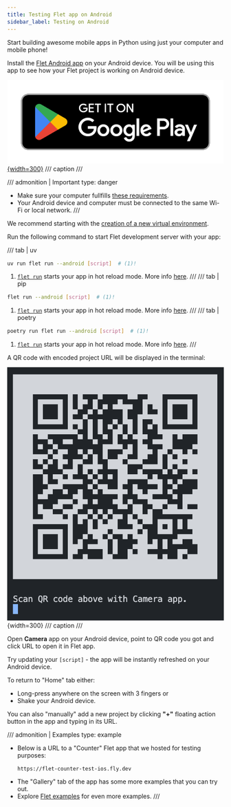 ```yaml
---
title: Testing Flet app on Android
sidebar_label: Testing on Android
---
```


Start building awesome mobile apps in Python using just your computer and mobile phone!

Install the [Flet Android app](https://play.google.com/store/apps/details?id=com.appveyor.flet) on your Android device. 
You will be using this app to see how your Flet project is working on Android device.

[![Get it on Google Play](../assets/getting-started/testing-on-android/google-play-badge.png){width=300}](https://play.google.com/store/apps/details?id=com.appveyor.flet)
/// caption 
///

/// admonition | Important
    type: danger
- Make sure your computer fullfills [these requirements](installation.md#prerequisites).
- Your Android device and computer must be connected to the same Wi-Fi or local network.
///

We recommend starting with the [creation of a new virtual environment](installation.md#creating-a-virtual-environment-venv).

Run the following command to start Flet development server with your app:

/// tab | uv
```bash
uv run flet run --android [script]  # (1)!
```

1. [`flet run`](TBA) starts your app in hot reload mode. More info [here](running-app.md).
///
/// tab | pip
```bash
flet run --android [script]  # (1)!
```

1. [`flet run`](TBA) starts your app in hot reload mode. More info [here](running-app.md#watching-for-changes).
///
/// tab | poetry
```bash
poetry run flet run --android [script]  # (1)!
```

1. [`flet run`](TBA) starts your app in hot reload mode. More info [here](running-app.md#watching-for-changes).
///

A QR code with encoded project URL will be displayed in the terminal:

![Get it on Google Play](../assets/getting-started/testing-on-android/app-qr-code.png){width=300}
/// caption 
///

Open **Camera** app on your Android device, point to QR code you got and click URL to open it in Flet app.

Try updating your `[script]` - the app will be instantly refreshed on your Android device.

To return to "Home" tab either:

* Long-press anywhere on the screen with 3 fingers or
* Shake your Android device.

You can also "manually" add a new project by clicking **"+"** floating action button in the app and typing in its URL.

/// admonition | Examples
    type: example

- Below is a URL to a "Counter" Flet app that we hosted for testing purposes:
    ```
    https://flet-counter-test-ios.fly.dev
    ```
- The "Gallery" tab of the app has some more examples that you can try out.
- Explore [Flet examples](https://github.com/flet-dev/examples/tree/main/python) for even more examples.
///



